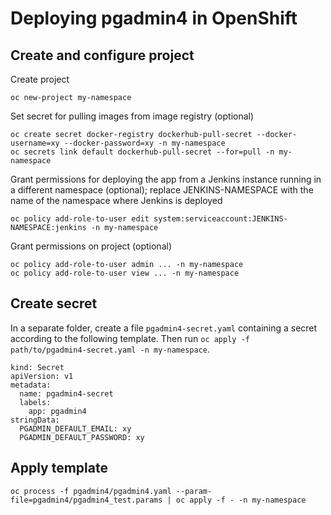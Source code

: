 # Deploying pgadmin4 in OpenShift

## Create and configure project

Create project
```
oc new-project my-namespace
```

Set secret for pulling images from image registry (optional)
```
oc create secret docker-registry dockerhub-pull-secret --docker-username=xy --docker-password=xy -n my-namespace
oc secrets link default dockerhub-pull-secret --for=pull -n my-namespace
```

Grant permissions for deploying the app
from a Jenkins instance running in a different namespace (optional);
replace JENKINS-NAMESPACE with the name of the namespace
where Jenkins is deployed
```
oc policy add-role-to-user edit system:serviceaccount:JENKINS-NAMESPACE:jenkins -n my-namespace
```

Grant permissions on project (optional)
```
oc policy add-role-to-user admin ... -n my-namespace
oc policy add-role-to-user view ... -n my-namespace
```

## Create secret

In a separate folder, create a file `pgadmin4-secret.yaml`
containing a secret according to the following template.
Then run `oc apply -f path/to/pgadmin4-secret.yaml -n my-namespace`.

```
kind: Secret
apiVersion: v1
metadata:
  name: pgadmin4-secret
  labels:
    app: pgadmin4
stringData:
  PGADMIN_DEFAULT_EMAIL: xy
  PGADMIN_DEFAULT_PASSWORD: xy
```

## Apply template

```
oc process -f pgadmin4/pgadmin4.yaml --param-file=pgadmin4/pgadmin4_test.params | oc apply -f - -n my-namespace
```
